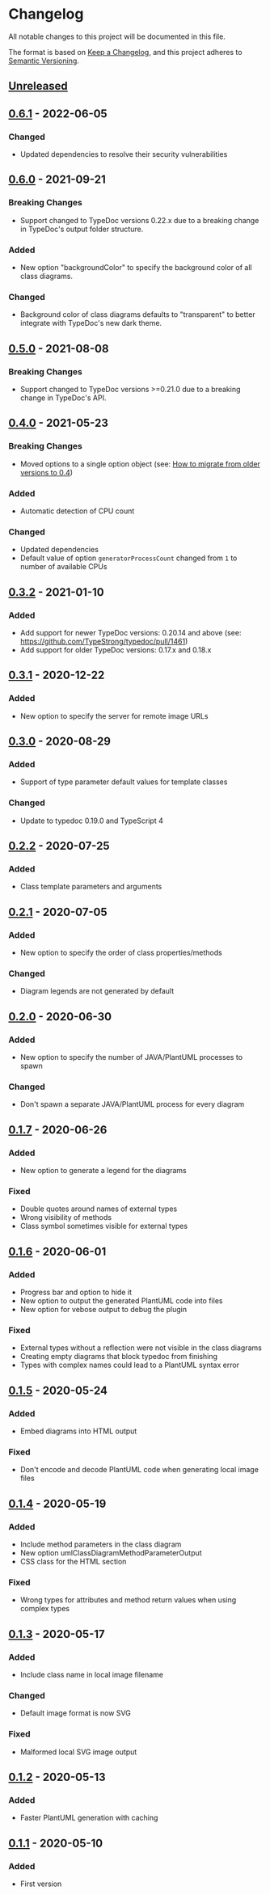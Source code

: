 # Changelog
All notable changes to this project will be documented in this file.

The format is based on [Keep a Changelog](https://keepachangelog.com/en/1.0.0/),
and this project adheres to [Semantic Versioning](https://semver.org/spec/v2.0.0.html).

## [Unreleased]

## [0.6.1] - 2022-06-05
### Changed
- Updated dependencies to resolve their security vulnerabilities

## [0.6.0] - 2021-09-21
### Breaking Changes
- Support changed to TypeDoc versions 0.22.x due to a breaking change in TypeDoc's output folder structure.
### Added
- New option "backgroundColor" to specify the background color of all class diagrams.
### Changed
- Background color of class diagrams defaults to "transparent" to better integrate with TypeDoc's new dark theme.

## [0.5.0] - 2021-08-08
### Breaking Changes
- Support changed to TypeDoc versions >=0.21.0 due to a breaking change in TypeDoc's API.

## [0.4.0] - 2021-05-23
### Breaking Changes
- Moved options to a single option object
  (see: [How to migrate from older versions to 0.4](https://github.com/krisztianb/typedoc-umlclass/blob/master/docs/migration/0.4.md))
### Added
- Automatic detection of CPU count
### Changed
- Updated dependencies
- Default value of option `generatorProcessCount` changed from `1` to number of available CPUs

## [0.3.2] - 2021-01-10
### Added
- Add support for newer TypeDoc versions: 0.20.14 and above (see: https://github.com/TypeStrong/typedoc/pull/1461)
- Add support for older TypeDoc versions: 0.17.x and 0.18.x

## [0.3.1] - 2020-12-22
### Added
- New option to specify the server for remote image URLs

## [0.3.0] - 2020-08-29
### Added
- Support of type parameter default values for template classes
### Changed
- Update to typedoc 0.19.0 and TypeScript 4

## [0.2.2] - 2020-07-25
### Added
- Class template parameters and arguments

## [0.2.1] - 2020-07-05
### Added
- New option to specify the order of class properties/methods
### Changed
- Diagram legends are not generated by default

## [0.2.0] - 2020-06-30
### Added
- New option to specify the number of JAVA/PlantUML processes to spawn
### Changed
- Don't spawn a separate JAVA/PlantUML process for every diagram

## [0.1.7] - 2020-06-26
### Added
- New option to generate a legend for the diagrams
### Fixed
- Double quotes around names of external types
- Wrong visibility of methods
- Class symbol sometimes visible for external types

## [0.1.6] - 2020-06-01
### Added
- Progress bar and option to hide it
- New option to output the generated PlantUML code into files
- New option for vebose output to debug the plugin
### Fixed
- External types without a reflection were not visible in the class diagrams
- Creating empty diagrams that block typedoc from finishing
- Types with complex names could lead to a PlantUML syntax error

## [0.1.5] - 2020-05-24
### Added
- Embed diagrams into HTML output
### Fixed
- Don't encode and decode PlantUML code when generating local image files

## [0.1.4] - 2020-05-19
### Added
- Include method parameters in the class diagram
- New option umlClassDiagramMethodParameterOutput
- CSS class for the HTML section
### Fixed
- Wrong types for attributes and method return values when using complex types

## [0.1.3] - 2020-05-17
### Added
- Include class name in local image filename
### Changed
- Default image format is now SVG
### Fixed
- Malformed local SVG image output

## [0.1.2] - 2020-05-13
### Added
- Faster PlantUML generation with caching

## [0.1.1] - 2020-05-10
### Added
- First version

[Unreleased]: https://github.com/krisztianb/typedoc-umlclass/compare/v0.6.1...HEAD
[0.6.1]: https://github.com/krisztianb/typedoc-umlclass/releases/tag/v0.6.1
[0.6.0]: https://github.com/krisztianb/typedoc-umlclass/releases/tag/v0.6.0
[0.5.0]: https://github.com/krisztianb/typedoc-umlclass/releases/tag/v0.5.0
[0.4.0]: https://github.com/krisztianb/typedoc-umlclass/releases/tag/v0.4.0
[0.3.2]: https://github.com/krisztianb/typedoc-umlclass/releases/tag/v0.3.2
[0.3.1]: https://github.com/krisztianb/typedoc-umlclass/releases/tag/v0.3.1
[0.3.0]: https://github.com/krisztianb/typedoc-umlclass/releases/tag/v0.3.0
[0.2.2]: https://github.com/krisztianb/typedoc-umlclass/releases/tag/v0.2.2
[0.2.1]: https://github.com/krisztianb/typedoc-umlclass/releases/tag/v0.2.1
[0.2.0]: https://github.com/krisztianb/typedoc-umlclass/releases/tag/v0.2.0
[0.1.7]: https://github.com/krisztianb/typedoc-umlclass/releases/tag/v0.1.7
[0.1.6]: https://github.com/krisztianb/typedoc-umlclass/releases/tag/v0.1.6
[0.1.5]: https://github.com/krisztianb/typedoc-umlclass/releases/tag/v0.1.5
[0.1.4]: https://github.com/krisztianb/typedoc-umlclass/releases/tag/v0.1.4
[0.1.3]: https://github.com/krisztianb/typedoc-umlclass/releases/tag/v0.1.3
[0.1.2]: https://github.com/krisztianb/typedoc-umlclass/releases/tag/v0.1.2
[0.1.1]: https://github.com/krisztianb/typedoc-umlclass/releases/tag/v0.1.1
